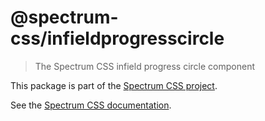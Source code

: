 # @spectrum-css/infieldprogresscircle

> The Spectrum CSS infield progress circle component

This package is part of the [Spectrum CSS project](https://github.com/adobe/spectrum-css).

See the [Spectrum CSS documentation](https://opensource.adobe.com/spectrum-css/infieldprogresscircle).
